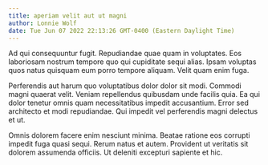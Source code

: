 ```yaml
---
title: aperiam velit aut ut magni
author: Lonnie Wolf
date: Tue Jun 07 2022 22:13:26 GMT-0400 (Eastern Daylight Time)
---
```

Ad qui consequuntur fugit. Repudiandae quae quam in voluptates. Eos laboriosam nostrum tempore quo qui cupiditate sequi alias. Ipsam voluptas quos natus quisquam eum porro tempore aliquam. Velit quam enim fuga.

 Perferendis aut harum quo voluptatibus dolor dolor sit modi. Commodi magni quaerat velit. Veniam repellendus quibusdam unde facilis quia. Ea qui dolor tenetur omnis quam necessitatibus impedit accusantium. Error sed architecto et modi repudiandae. Qui impedit vel perferendis magni delectus et ut.

 Omnis dolorem facere enim nesciunt minima. Beatae ratione eos corrupti impedit fuga quasi sequi. Rerum natus et autem. Provident ut veritatis sit dolorem assumenda officiis. Ut deleniti excepturi sapiente et hic.